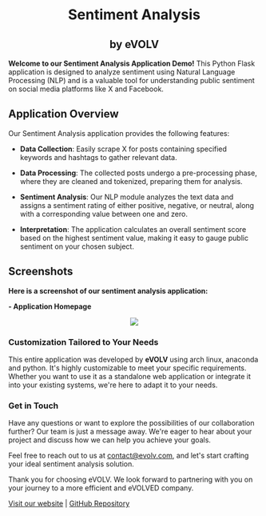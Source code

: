 <p align="center">
<h1 align="center"><b>Sentiment Analysis</b></h1>
   <h2 align="center">by eVOLV</h2>
</p>

<b>Welcome to our Sentiment Analysis Application Demo!</b> This Python Flask application is designed to analyze sentiment using Natural Language Processing (NLP) and is a valuable tool for understanding public sentiment on social media platforms like X and Facebook.

## Application Overview

Our Sentiment Analysis application provides the following features:

- **Data Collection**: Easily scrape X for posts containing specified keywords and hashtags to gather relevant data.

- **Data Processing**: The collected posts undergo a pre-processing phase, where they are cleaned and tokenized, preparing them for analysis.

- **Sentiment Analysis**: Our NLP module analyzes the text data and assigns a sentiment rating of either positive, negative, or neutral, along with a corresponding value between one and zero.

- **Interpretation**: The application calculates an overall sentiment score based on the highest sentiment value, making it easy to gauge public sentiment on your chosen subject.

## Screenshots

<b>Here is a screenshot of our sentiment analysis application:</b>

<b>- Application Homepage</b>
<p align="center">
<img src="https://github.com/fintechwizard/sentiment_analysis/assets/107593481/9ea67295-bd56-47ab-ab85-77cd9a98b9f7">
</p>

<h3>Customization Tailored to Your Needs</h3>

This entire application was developed by <b>eVOLV</b> using arch linux, anaconda and python. It's highly customizable to meet your specific requirements. Whether you want to use it as a standalone web application or integrate it into your existing systems, we're here to adapt it to your needs.
   
<h3>Get in Touch</h3>

Have any questions or want to explore the possibilities of our collaboration further? Our team is just a message away. We're eager to hear about your project and discuss how we can help you achieve your goals.

Feel free to reach out to us at [contact@evolv.com](mailto:contact@evolv.com), and let's start crafting your ideal sentiment analysis solution.

Thank you for choosing eVOLV. We look forward to partnering with you on your journey to a more efficient and eVOLVED company.

[Visit our website](https://www.evolv.com) | [GitHub Repository](https://github.com/fintechwizard/sentiment_analysis)
